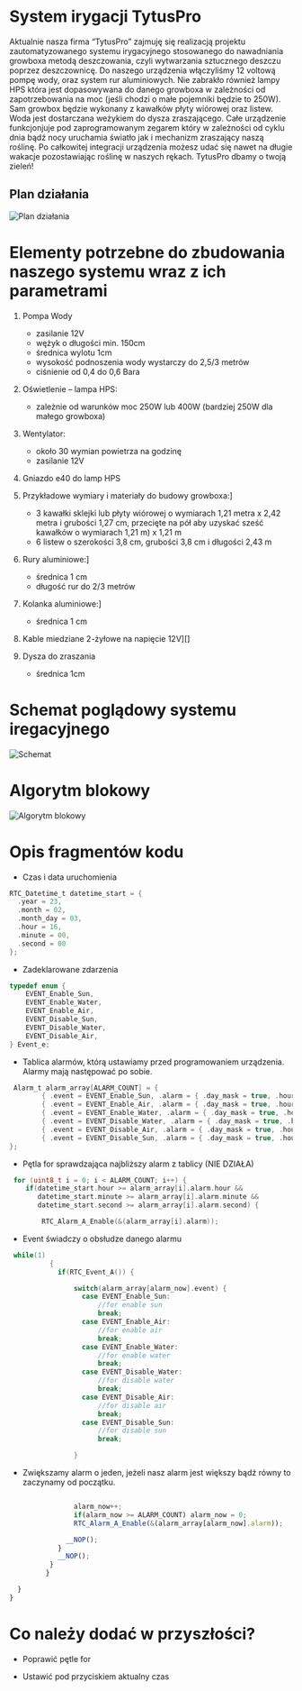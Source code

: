 # System irygacji TytusPro

Aktualnie nasza firma “TytusPro”  zajmuję się realizacją projektu zautomatyzowanego systemu irygacyjnego stosowanego do nawadniania growboxa metodą deszczowania, czyli wytwarzania sztucznego deszczu poprzez deszczownicę. Do naszego urządzenia włączyliśmy 12 voltową pompę wody, oraz system rur aluminiowych. Nie zabrakło również lampy HPS która jest dopasowywana do danego growboxa w zależności od zapotrzebowania na moc (jeśli chodzi o małe pojemniki będzie to 250W). Sam growbox będzie wykonany z kawałków płyty wiórowej oraz listew. Woda jest dostarczana weżykiem do dysza zraszającego. Całe urządzenie funkcjonjuje pod zaprogramowanym zegarem który w zależności od cyklu dnia bądź nocy uruchamia światło jak i mechanizm zraszający naszą roślinę. Po całkowitej integracji urządzenia możesz udać się nawet na długie wakacje pozostawiając roślinę w naszych rękach. TytusPro dbamy o twoją zieleń!


## Plan działania 

![Plan działania](database.PNG)


# Elementy potrzebne do zbudowania naszego systemu wraz z ich parametrami

1. Pompa Wody
    - zasilanie 12V
    - wężyk o długości min. 150cm
    - średnica wylotu 1cm
    - wysokość podnoszenia wody wystarczy do 2,5/3 metrów
    - ciśnienie od 0,4 do 0,6 Bara

2. Oświetlenie – lampa HPS:
    - zależnie od warunków moc 250W lub 400W (bardziej 250W dla małego growboxa)

3. Wentylator:
    - około 30 wymian powietrza na godzinę
    - zasilanie 12V

4. Gniazdo e40 do lamp HPS

5. Przykładowe wymiary i materiały do budowy growboxa:]
    - 3 kawałki sklejki lub płyty wiórowej o wymiarach  1,21 metra x 2,42 metra i grubości  1,27 cm, przecięte na pół aby uzyskać sześć kawałków o wymiarach 1,21 m) x 1,21 m
    - 6 listew o szerokości 3,8 cm, grubości 3,8 cm i długości 2,43 m

6. Rury aluminiowe:]
    - średnica 1 cm
    - długość rur do 2/3 metrów

7. Kolanka aluminiowe:]
    - średnica 1 cm

8. Kable miedziane 2-żyłowe na napięcie 12V][]

9. Dysza do zraszania
    - średnica 1cm

# Schemat poglądowy systemu iregacyjnego
![Schemat](Zasilacz.PNG)

# Algorytm blokowy
![Algorytm blokowy](algorytma4.png)

# Opis fragmentów kodu

 - Czas i data uruchomienia

```C
RTC_Datetime_t datetime_start = {         
  .year = 23,
  .month = 02,
  .month_day = 03,                        
  .hour = 16,
  .minute = 00,
  .second = 00
};
```
- Zadeklarowane zdarzenia

```C
typedef enum {                          
	EVENT_Enable_Sun,
	EVENT_Enable_Water,
	EVENT_Enable_Air,
	EVENT_Disable_Sun,
	EVENT_Disable_Water,
	EVENT_Disable_Air,
} Event_e;
```
- Tablica alarmów, którą ustawiamy przed programowaniem urządzenia. Alarmy mają następować po sobie.

```C
 Alarm_t alarm_array[ALARM_COUNT] = {         
		{ .event = EVENT_Enable_Sun, .alarm = { .day_mask = true, .hour = 8, .minute = 0, .second = 0 } },
		{ .event = EVENT_Enable_Air, .alarm = { .day_mask = true, .hour = 12, .minute = 0, .second = 0 } },
		{ .event = EVENT_Enable_Water, .alarm = { .day_mask = true, .hour = 15, .minute = 0, .second = 0 } },
		{ .event = EVENT_Disable_Water, .alarm = { .day_mask = true, .hour = 15, .minute = 3, .second = 0 } },
		{ .event = EVENT_Disable_Air, .alarm = { .day_mask = true, .hour = 18, .minute = 0, .second = 0 } },
		{ .event = EVENT_Disable_Sun, .alarm = { .day_mask = true, .hour = 22, .minute = 0, .second = 0 } }
};
```
- Pętla for sprawdzająca najbliższy alarm z tablicy (NIE DZIAŁA)

```C
 for (uint8_t i = 0; i < ALARM_COUNT; i++) {                
    if(datetime_start.hour >= alarm_array[i].alarm.hour &&
       datetime_start.minute >= alarm_array[i].alarm.minute &&
	   datetime_start.second >= alarm_array[i].alarm.second) {

        RTC_Alarm_A_Enable(&(alarm_array[i].alarm));
 ```
- Event świadczy o obsłudze danego alarmu    

```C
 while(1)
		  {
			if(RTC_Event_A()) {

				switch(alarm_array[alarm_now].event) {         
				  case EVENT_Enable_Sun:
					  //for enable sun
					  break;
				  case EVENT_Enable_Air:
					  //for enable air
					  break;
				  case EVENT_Enable_Water:
					  //for enable water
					  break;
				  case EVENT_Disable_Water:
				  	  //for disable water
					  break;
				  case EVENT_Disable_Air:
					  //for disable air
					  break;
				  case EVENT_Disable_Sun:
					  //for disable sun
				  	  break;

				}
```
- Zwiększamy alarm o jeden, jeżeli nasz alarm jest większy bądź równy to zaczynamy od początku.
```js

				alarm_now++;                      
				if(alarm_now >= ALARM_COUNT) alarm_now = 0;     
				RTC_Alarm_A_Enable(&(alarm_array[alarm_now].alarm));

			  __NOP();
			}
			__NOP();
		  }
		 }

  }
}
```
#  Co należy dodać w przyszłości?

- Poprawić pętle for

- Ustawić pod przyciskiem aktualny czas 









